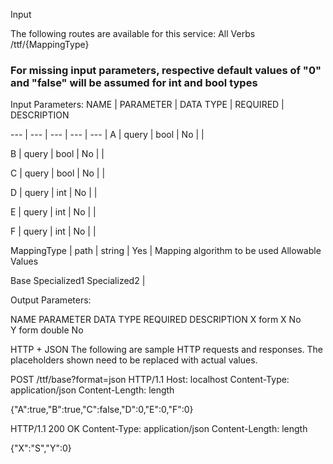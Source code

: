 Input

The following routes are available for this service:
All Verbs	/ttf/{MappingType}

### For missing input parameters, respective default values of "0" and "false" will be assumed for int and bool types
Input Parameters:
NAME |	PARAMETER |	DATA TYPE |	REQUIRED | DESCRIPTION

--- | --- | --- | --- | --- |
A |	query |	bool |	No | |

B |	query |	bool |	No |	|

C |	query |	bool |	No | |

D |	query |	int |	No |	|

E |	query |	int |	No | |

F |	query |	int |	No |	|

MappingType |	path |	string |	Yes |	Mapping algorithm to be used
Allowable Values

Base
Specialized1
Specialized2 |

Output Parameters:

NAME	PARAMETER	DATA TYPE	REQUIRED	DESCRIPTION
X	form	X	No	
Y	form	double	No	

HTTP + JSON
The following are sample HTTP requests and responses. The placeholders shown need to be replaced with actual values.

POST /ttf/base?format=json HTTP/1.1 
Host: localhost 
Content-Type: application/json
Content-Length: length

{"A":true,"B":true,"C":false,"D":0,"E":0,"F":0}

HTTP/1.1 200 OK
Content-Type: application/json
Content-Length: length

{"X":"S","Y":0}
